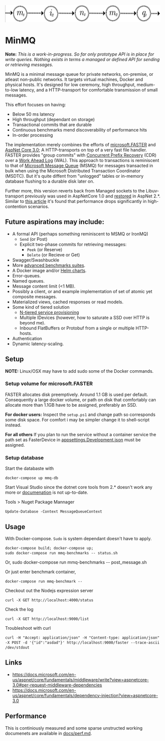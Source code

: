 <img src="./logo-large.png" width="550" height="56" />

# MinMQ

**Note:** _This is a work-in-progress. So far only prototype API is in place for write queries. Nothing exists in terms a
managed or defined API for sending or retrieving messages._ 

MinMQ is a minimal message queue for private networks, on-premise, or atleast non-public networks. It targets virtual
machines, Docker and physical hosts. It's designed for low ceremony, high throughput, medium-to-low latency, and a 
HTTP-transport for comfortable transmission of small messages.

This effort focuses on having:
- Below 50 ms latency
- High throughput (dependant on storage)
- Transactional commits that are durable
- Continuous benchmarks mend discoverability  of performance hits
- In-order processing

The implementation merely combines the efforts of [microsoft.FASTER](https://github.com/microsoft/FASTER) and 
[AspNet Core 3.0](https://docs.microsoft.com/en-us/aspnet/core/?view=aspnetcore-3.0); A HTTP-transports on top of a very
fast file handler. FASTER provides "group commits" with [Concurrent Prefix Recovery](https://www.microsoft.com/en-us/research/uploads/prod/2019/01/cpr-sigmod19.pdf) (CDR) over a [Work Ahead Log](https://wiki.postgresql.org/wiki/Improve_the_performance_of_ALTER_TABLE_SET_LOGGED_UNLOGGED_statement)
(WAL). This approach to transactions is reminiscent to that of [Microsoft Message Queue](https://support.microsoft.com/ms-my/help/256096/how-to-install-msmq-2-0-to-enable-queued-components) (MSMQ) for messages transacted in bulk when using the Microsoft
Distributed Transaction Coordinator (MSDTC). But it's quite diffent from "unlogged" tables or in-memory database 
flushing to a durable disk later on. 

Further more, this version reverts back from Managed sockets to the
Libuv-transport previously was used in AspNetCore 1.0 and [restored](https://github.com/aspnet/KestrelHttpServer/issues/2104) in AspNet 2.*. Similar to [this article](https://github.com/aspnet/KestrelHttpServer/issues/2104) it's found that performance drops
significantly in high-contention scenarios.

## Future aspirations may include:
- A formal API (perhaps something reminiscent to MSMQ or IronMQ)
  - `Send` (or Post)
  - Explicit two-phase commits for retrieving messages:
    - `Peek` (or Reserve)
    - `Delete` (or Recieve or Get)  
- Swagger/Swashbuckle
- More [advanced benchmarks suites](https://github.com/aspnet/Benchmarks).
- A Docker image and/or [Helm charts](https://helm.sh/).
- Error-queues.
- Named queues.
- Message content limit (<1 MB).
- Possibly a client, or and example implementation of set of atomic yet composite messages.
- Materialized views, cached responses or read models.
- Some kind of tiered solution
  - [N-tiered service provisioning](docs/ntiered.md)
  - Multiple IDevices (however, how to saturate a SSD over HTTP is beyond me).
  - Inbound FlatBuffers or Protobuf from a single or multiple HTTP-hosts.
- Authentication
- Dynamic latency-scaling.

## Setup
**NOTE:** Linux/OSX may have to add sudo some of the Docker commands.

### Setup volume for microsoft.FASTER
FASTER allocates disk preemptively. Around 1.1 GB is used per default. Consequently a large docker volume, or path on
disk that comfortably can allocate more than 1.1GB have to be assigned, preferably an SSD.

**For docker users:**
Inspect the `setup.ps1` and change path so corresponds some disk space. For comfort i may be simpler change it to
shell-script instead.

**For all others**
If you plan to run the service without a container service the path set as FasterDevice in [appsettings.Development.json](./service-kestrel/Service-Kestrel/Service-Kestrel/appsettings.Development.json) must be assigned.

### Setup database 
Start the databaste with 

    docker-compose up mmq-db

Start Visual Studio since the dotnet core tools from 2.* doesn't work any more or [documenation](https://docs.microsoft.com/en-us/ef/core/get-started/?tabs=netcore-cli) is not up-to-date.

Tools > Nuget Package Mannager

    Update-Database -Context MessageQueueContext

## Usage
With Docker-compose. `Sudo` is system dependant doesn't have to apply.

    docker-compose build; docker-compose up;
    sudo docker-compose run mmq-benchmarks -- status.sh
  
Or, 
    sudo docker-compose run mmq-benchmarks -- post_message.sh

Or just enter benchmark container,

    docker-compose run mmq-benchmark --

Checkout out the Nodejs expression server

    curl -X GET http://localhost:4000/status

Check the log

    curl -X GET http://localhost:9000/list


Troubleshoot with curl

    curl -H "Accept: application/json" -H "Content-type: application/json" -X POST -d '{"id":"asdad"}' http://localhost:9000/faster --trace-ascii /dev/stdout

## Links 
- https://docs.microsoft.com/en-us/aspnet/core/fundamentals/middleware/write?view=aspnetcore-3.0#per-request-middleware-dependencies
- https://docs.microsoft.com/en-us/aspnet/core/fundamentals/dependency-injection?view=aspnetcore-3.0

## Performance
This is continiously measured and some sparse unstructed working documenets are available in [docs/perf.md](docs/perf.md).
